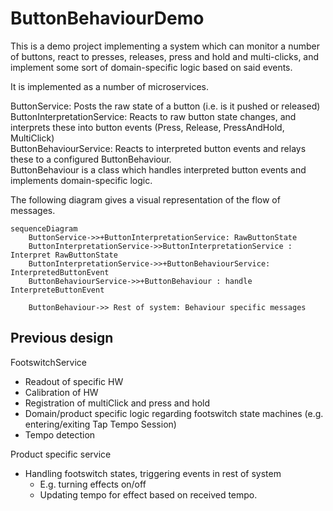 # ButtonBehaviourDemo

This is a demo project implementing a system which can monitor a number of buttons, react to presses, releases, press and hold and multi-clicks, and implement some sort of domain-specific logic based on said events.

It is implemented as a number of microservices.

ButtonService: Posts the raw state of a button (i.e. is it pushed or released)  
ButtonInterpretationService: Reacts to raw button state changes, and interprets these into button events (Press, Release, PressAndHold, MultiClick)  
ButtonBehaviourService: Reacts to interpreted button events and relays these to a configured ButtonBehaviour.  
ButtonBehaviour is a class which handles interpreted button events and implements domain-specific logic.

The following diagram gives a visual representation of the flow of messages.
```mermaid
sequenceDiagram
    ButtonService->>+ButtonInterpretationService: RawButtonState
    ButtonInterpretationService->>ButtonInterpretationService : Interpret RawButtonState
    ButtonInterpretationService->>+ButtonBehaviourService: InterpretedButtonEvent
    ButtonBehaviourService->>+ButtonBehaviour : handle InterpreteButtonEvent

    ButtonBehaviour->> Rest of system: Behaviour specific messages
```


## Previous design
FootswitchService
 - Readout of specific HW
 - Calibration of HW
 - Registration of multiClick and press and hold
 - Domain/product specific logic regarding footswitch state machines (e.g. entering/exiting Tap Tempo Session)
 - Tempo detection

Product specific service
 - Handling footswitch states, triggering events in rest of system
   - E.g. turning effects on/off
   - Updating tempo for effect based on received tempo.
